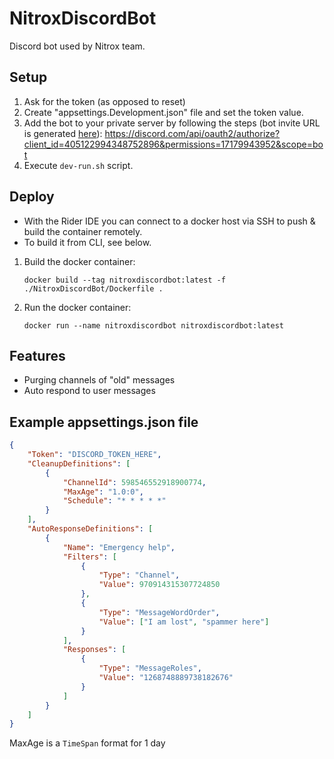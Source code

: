 # NitroxDiscordBot
Discord bot used by Nitrox team.

## Setup

1. Ask for the token (as opposed to reset)
2. Create "appsettings.Development.json" file and set the token value.
3. Add the bot to your private server by following the steps (bot invite URL is generated [here](https://discord.com/developers/applications/405122994348752896/oauth2/url-generator)):
https://discord.com/api/oauth2/authorize?client_id=405122994348752896&permissions=17179943952&scope=bot
4. Execute `dev-run.sh` script.

## Deploy

 - With the Rider IDE you can connect to a docker host via SSH to push & build the container remotely.
 - To build it from CLI, see below.

1. Build the docker container:
    ```shell
    docker build --tag nitroxdiscordbot:latest -f ./NitroxDiscordBot/Dockerfile .
    ```
2. Run the docker container:
    ```shell
    docker run --name nitroxdiscordbot nitroxdiscordbot:latest
    ```

## Features
 - Purging channels of "old" messages
 - Auto respond to user messages

## Example appsettings.json file
```json
{
    "Token": "DISCORD_TOKEN_HERE",
    "CleanupDefinitions": [
        {
            "ChannelId": 598546552918900774,
            "MaxAge": "1.0:0",
            "Schedule": "* * * * *"
        }
    ],
    "AutoResponseDefinitions": [
        {
            "Name": "Emergency help",
            "Filters": [
                {
                    "Type": "Channel",
                    "Value": 970914315307724850
                },
                {
                    "Type": "MessageWordOrder",
                    "Value": ["I am lost", "spammer here"]
                }
            ],
            "Responses": [
                {
                    "Type": "MessageRoles",
                    "Value": "1268748889738182676"
                }
            ]
        }
    ]
}
```
MaxAge is a `TimeSpan` format for 1 day